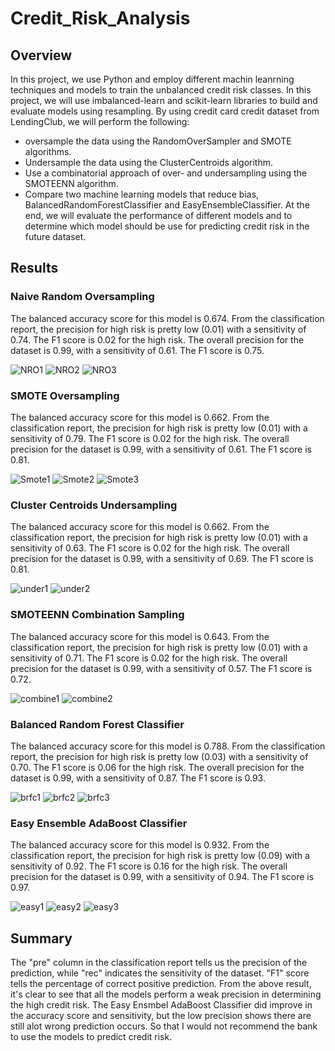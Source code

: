 # Credit_Risk_Analysis

## Overview
In this project, we use Python and employ different machin leanrning techniques and models to train the unbalanced credit risk classes. In this project, we will use imbalanced-learn and scikit-learn libraries to build and evaluate models using resampling.
By using credit card credit dataset from LendingClub, we will perform the following:
* oversample the data using the RandomOverSampler and SMOTE algorithms.
* Undersample the data using the ClusterCentroids algorithm.
* Use a combinatorial approach of over- and undersampling using the SMOTEENN algorithm.
* Compare two machine learning models that reduce bias, BalancedRandomForestClassifier and EasyEnsembleClassifier.
At the end, we will evaluate the performance of different models and to determine which model should be use for predicting credit risk in the future dataset.

## Results

### Naive Random Oversampling
The balanced accuracy score for this model is 0.674. From the classification report, the precision for high risk is pretty low (0.01) with a sensitivity of 0.74. The F1 score is 0.02 for the high risk. The overall precision for the dataset is 0.99, with a sensitivity of 0.61. The F1 score is 0.75.

![NRO1](screenshot/NRO1.png)
![NRO2](screenshot/NRO2.png)
![NRO3](screenshot/NRO3.png)

### SMOTE Oversampling
The balanced accuracy score for this model is 0.662. From the classification report, the precision for high risk is pretty low (0.01) with a sensitivity of 0.79. The F1 score is 0.02 for the high risk. The overall precision for the dataset is 0.99, with a sensitivity of 0.61. The F1 score is 0.81.

![Smote1](screenshot/Smote1.png)
![Smote2](screenshot/Smote2.png)
![Smote3](screenshot/Smote3.png)

### Cluster Centroids Undersampling 
The balanced accuracy score for this model is 0.662. From the classification report, the precision for high risk is pretty low (0.01) with a sensitivity of 0.63. The F1 score is 0.02 for the high risk. The overall precision for the dataset is 0.99, with a sensitivity of 0.69. The F1 score is 0.81.

![under1](screenshot/under1.png)
![under2](screenshot/under2.png)


### SMOTEENN Combination Sampling
The balanced accuracy score for this model is 0.643. From the classification report, the precision for high risk is pretty low (0.01) with a sensitivity of 0.71. The F1 score is 0.02 for the high risk. The overall precision for the dataset is 0.99, with a sensitivity of 0.57. The F1 score is 0.72.

![combine1](screenshot/combine1.png)
![combine2](screenshot/combine2.png)


### Balanced Random Forest Classifier
The balanced accuracy score for this model is 0.788. From the classification report, the precision for high risk is pretty low (0.03) with a sensitivity of 0.70. The F1 score is 0.06 for the high risk. The overall precision for the dataset is 0.99, with a sensitivity of 0.87. The F1 score is 0.93.

![brfc1](screenshot/brfc1.png)
![brfc2](screenshot/brfc2.png)
![brfc3](screenshot/brfc3.png)


### Easy Ensemble AdaBoost Classifier
The balanced accuracy score for this model is 0.932. From the classification report, the precision for high risk is pretty low (0.09) with a sensitivity of 0.92. The F1 score is 0.16 for the high risk. The overall precision for the dataset is 0.99, with a sensitivity of 0.94. The F1 score is 0.97.

![easy1](screenshot/easy1.png)
![easy2](screenshot/easy2.png)
![easy3](screenshot/easy3.png)


## Summary
The "pre" column in the classification report tells us the precision of the prediction, while "rec" indicates the sensitivity of the dataset. "F1" score tells the percentage of correct positive prediction.
From the above result, it's clear to see that all the models perform a weak precision in determining the high credit risk. The Easy Ensmbel AdaBoost Classifier did improve in the accuracy score and sensitivity, but the low precision shows there are still alot wrong prediction occurs. So that I would not recommend the bank to use the models to predict credit risk.

